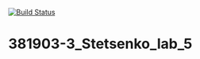 [![Build Status](https://travis-ci.org/xede2321/381903-3_Stetsenko_lab_5.svg?branch=main)](https://travis-ci.org/xede2321/381903-3_Stetsenko_lab_5)

# 381903-3_Stetsenko_lab_5
